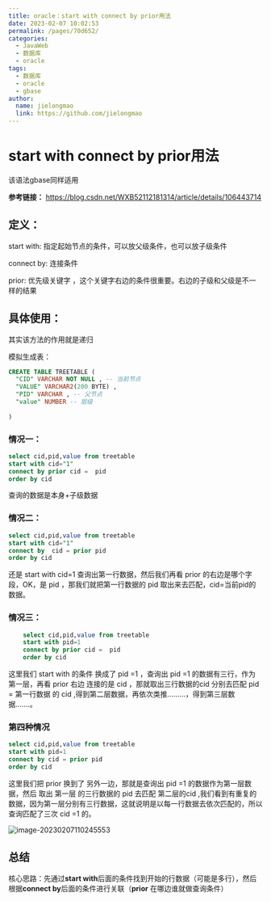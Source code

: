 ```yaml
---
title: oracle：start with connect by prior用法
date: 2023-02-07 10:02:53
permalink: /pages/70d652/
categories:
  - JavaWeb
  - 数据库
  - oracle
tags:
  - 数据库
  - oracle
  - gbase
author: 
  name: jielongmao
  link: https://github.com/jielongmao
---
```

# start with connect by prior用法

该语法gbase同样适用

**参考链接：** https://blog.csdn.net/WXB52112181314/article/details/106443714

## 定义：

start with: 指定起始节点的条件，可以放父级条件，也可以放子级条件

connect by: 连接条件

prior: 优先级关键字 ，这个关键字右边的条件很重要。右边的子级和父级是不一样的结果

## 具体使用：

其实该方法的作用就是递归

模拟生成表：

```sql
CREATE TABLE TREETABLE (
  "CID" VARCHAR NOT NULL , -- 当前节点
  "VALUE" VARCHAR2(200 BYTE) , 
  "PID" VARCHAR , -- 父节点
  "value" NUMBER -- 层级
    
)
```

### 情况一：

```sql
select cid,pid,value from treetable
start with cid="1"
connect by prior cid =  pid
order by cid
```

查询的数据是本身+子级数据

### 情况二：

```sql
select cid,pid,value from treetable
start with cid="1"
connect by  cid = prior pid
order by cid
```

还是 start with cid=1 查询出第一行数据，然后我们再看 prior 的右边是哪个字段，OK，是 pid ，那我们就把第一行数据的 pid 取出来去匹配，cid=当前pid的数据。

### 情况三：

```sql
    select cid,pid,value from treetable
    start with pid=1
    connect by prior cid =  pid
    order by cid
```

 这里我们 start with 的条件 换成了 pid =1 ，查询出 pid =1 的数据有三行，作为第一层，再看 prior  右边 连接的是 cid ，那就取出三行数据的cid 分别去匹配 pid = 第一行数据 的 cid ,得到第二层数据，再依次类推.........，得到第三层数据.......。

### 第四种情况

```sql
select cid,pid,value from treetable
start with pid=1
connect by cid = prior pid
order by cid
```

 这里我们把 prior 换到了 另外一边，那就是查询出 pid =1 的数据作为第一层数据，然后 取出 第一层 的三行数据的 pid 去匹配 第二层的cid ,我们看到有重复的数据，因为第一层分别有三行数据，这就说明是以每一行数据去依次匹配的，所以查询匹配了三次 cid =1 的。

![image-20230207110245553](https://cdn.jsdelivr.net/gh/jielongmao/image_bed@main/blog/image-20230207110245553.png)

## 总结

核心思路：先通过**start with**后面的条件找到开始的行数据（可能是多行），然后根据**connect by**后面的条件进行关联（**prior** 在哪边谁就做查询条件）
